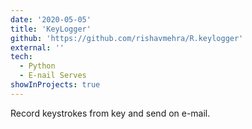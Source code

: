 ```yaml
---
date: '2020-05-05'
title: 'KeyLogger'
github: 'https://github.com/rishavmehra/R.keylogger'
external: ''
tech:
  - Python
  - E-nail Serves
showInProjects: true
---
```


Record keystrokes from key and send on e-mail.